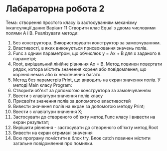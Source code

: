 # Лабараторна робота 2 
Тема: створення простого класу із застосуванням механізму інкапсуляції даних
Варіант 11
Створити клас Equal з двома числовими полями A і B. Реалізувати методи:
1. Без конструктора. Використовувати конструктор за замовчуванням.
2. Властивості, в яких виконується присвоювання значень полів.
3. Func з одним параметром, що обчислює y = Ax + B для x заданого в
параметрі;
4. Root, вирішальний лінійне рівняння Ax = B. Метод повинен повертати
рядок, котора містить значення кореня або повідомлення, що коріння
немає або їх нескінченно багато.
5. Метод без параметрів Print, що виводить на екран значення полів.
У методі Main класу Program:
1. Створити об&#39;єкт за допомогою конструктора за замовчуванням
2. Ввести з клавіатури значення полів класу
3. Присвоїти значення полів за допомогою властивостей
4. Вивести значення полів на екран за допомогою методу Print;
5. Ввести з клавіатури значення X;
6. Застосувати до створеного об&#39;єкту метод Func класу і вивести на екран
результат;
7. Вирішити рівняння - застосувати до створеного об&#39;єкту метод Root
8. Вивести на екран отримані значення
9. Всю програму помістити в блок try. Блок catch повинен містити
загальне повідомлення про помилки.
